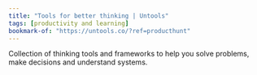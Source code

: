 ```yaml
---
title: "Tools for better thinking | Untools"
tags: [productivity and learning]
bookmark-of: "https://untools.co/?ref=producthunt"
---
```

Collection of thinking tools and frameworks to help you solve problems, make decisions and understand systems.